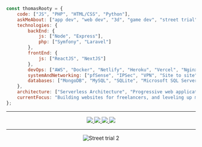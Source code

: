 ```js
const thomasRooty = {
    code: ["JS", "PHP", "HTML/CSS", "Python"],
    askMeAbout: ["app dev", "web dev", "3d", "game dev", "street trial"],
    technologies: {
        backEnd: {
            js: ["Node", "Express"],
            php: ["Symfony", "Laravel"]
        },
        frontEnd: {
            js: ["ReactJS", "NextJS"]
        },
        devOps: ["AWS", "Docker", "Netlify", "Heroku", "Vercel", "Nginx"],
        systemAndNetworking: ["pfSense", "IPSec", "VPN", "Site to site", "VMWare ESXi", "iDrac"],
        databases: ["MongoDB", "MySQL", "SQLite", "Microsoft SQL Server"]
    },
    architecture: ["Serverless Architecture", "Progressive web applications", "Single page applications"],
    currentFocus: "Building websites for freelancers, and leveling up my skills on my street trial bike !"
};
```
<div align="center">
<hr/>
  <a href="https://instagram.com/thomas-rooty">
    <img src="https://img.shields.io/badge/Instagram-E4405F?style=for-the-badge&logo=instagram&logoColor=white"/>
  </a>
  <a href="https://www.linkedin.com/in/dev-thomas-caron">
    <img src="https://img.shields.io/badge/LinkedIn-0077B5?style=for-the-badge&logo=linkedin&logoColor=white"/>
  </a>
  <a href="https://stackoverflow.com/users/15032117/rootkitty">
    <img src="https://img.shields.io/badge/Stack_Overflow-FE7A16?style=for-the-badge&logo=stack-overflow&logoColor=white"/>
  </a>
  <a href="https://tiktok.com/@tho_macaron">
    <img src="https://img.shields.io/badge/TikTok-000000?style=for-the-badge&logo=tiktok&logoColor=white"/>
  </a>
<hr/>
  <img src="https://user-images.githubusercontent.com/19364687/166896346-af7b05a3-95ab-4d9c-b60c-218c84d5125c.gif" alt="Street trial 2"/>
</div>

